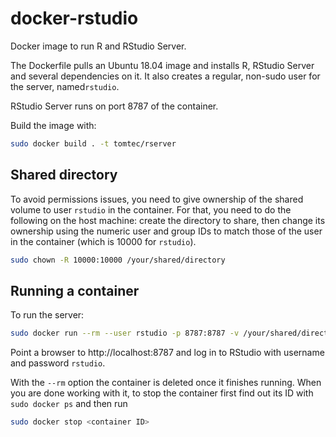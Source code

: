 # docker-rstudio

Docker image to run R and RStudio Server.

The Dockerfile pulls an Ubuntu 18.04 image and installs R, RStudio Server and
several dependencies on it. It also creates a regular, non-sudo user for the
server, named`rstudio`.

RStudio Server runs on port 8787 of the container.

Build the image with:

``` bash
sudo docker build . -t tomtec/rserver
```

## Shared directory

To avoid permissions issues, you need to give ownership of the shared volume to 
user `rstudio` in the container. For that, you need to do the following on the
host machine: create the directory to share, then change its ownership using the
numeric user and group IDs to match those of the user in the container (which is
10000 for `rstudio`).

``` bash
sudo chown -R 10000:10000 /your/shared/directory
```

## Running a container

To run the server:

``` bash
sudo docker run --rm --user rstudio -p 8787:8787 -v /your/shared/directory:/share tomtec/rserver
```

Point a browser to http://localhost:8787 and log in to RStudio with username and
password `rstudio`.

With the `--rm` option the container is deleted once it finishes running. When
you are done working with it, to stop the container first find out its ID with 
`sudo docker ps` and then run

``` bash
sudo docker stop <container ID>
```

